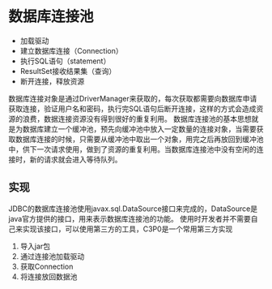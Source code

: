 # 数据库连接池
- 加载驱动
- 建立数据库连接（Connection）
- 执行SQL语句（statement）
- ResultSet接收结果集（查询）
- 断开连接，释放资源

数据库连接对象是通过DriverManager来获取的，每次获取都需要向数据库申请获取连接，验证用户名和密码，执行完SQL语句后断开连接，这样的方式会造成资源的浪费，数据连接资源没有得到很好的重复利用。
数据库连接池的基本思想就是为数据库建立一个缓冲池，预先向缓冲池中放入一定数量的连接对象，当需要获取数据库连接的时候，只需要从缓冲池中取出一个对象，用完之后再放回到缓冲池中，供下一次请求使用，做到了资源的重复利用。当数据库连接池中没有空闲的连接时，新的请求就会进入等待队列。

## 实现
JDBC的数据库连接池使用javax.sql.DataSource接口来完成的，DataSource是java官方提供的接口，用来表示数据库连接池的功能。
使用时开发者并不需要自己来实现该接口，可以使用第三方的工具，C3P0是一个常用第三方实现

1. 导入jar包
2. 通过连接池加载驱动
3. 获取Connection
4. 将连接放回数据池






